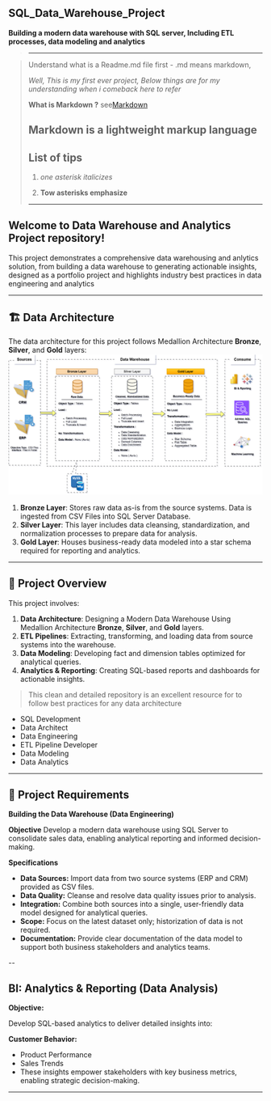 ## SQL_Data_Warehouse_Project
**Building a modern data warehouse with SQL server, Including ETL processes, data modeling and analytics**
>-----

>Understand what is a Readme.md file first - .md means markdown,
>
>*Well, This is my first ever project, Below things are for my understanding when i comeback here to refer*
>
>**What is Markdown ?**
>see[Markdown](www.markdownlink.com)
>
>Markdown is a lightweight markup language
>-----
>
>## List of tips
>1. *one asterisk italicizes*
>
>2. **Tow asterisks emphasize**
>-----

## Welcome to **Data Warehouse and Analytics Project** repository!

This project demonstrates a comprehensive data warehousing and anlytics solution, 
from building a data warehouse to generating actionable insights, 
designed as a portfolio project and highlights industry best practices in data engineering and analytics

---

## 🏗️ Data Architecture

The data architecture for this project follows Medallion Architecture **Bronze**, **Silver**, and **Gold** layers:
![Data Architecture](https://github.com/shakthiprasadronad/sql_data_warehouse_project/blob/main/docs/DWH_Medallion_Structure.png)

1. **Bronze Layer**: Stores raw data as-is from the source systems. Data is ingested from CSV Files into SQL Server Database.
2. **Silver Layer**: This layer includes data cleansing, standardization, and normalization processes to prepare data for analysis.
3. **Gold Layer**: Houses business-ready data modeled into a star schema required for reporting and analytics.

---


## 📖 Project Overview

This project involves:

1. **Data Architecture**: Designing a Modern Data Warehouse Using Medallion Architecture **Bronze**, **Silver**, and **Gold** layers.
2. **ETL Pipelines**: Extracting, transforming, and loading data from source systems into the warehouse.
3. **Data Modeling**: Developing fact and dimension tables optimized for analytical queries.
4. **Analytics & Reporting**: Creating SQL-based reports and dashboards for actionable insights.
>
>This clean and detailed repository is an excellent resource for to follow best practices for any data architecture
>
- SQL Development
- Data Architect
- Data Engineering  
- ETL Pipeline Developer  
- Data Modeling  
- Data Analytics  

---

## 🚀 Project Requirements

**Building the Data Warehouse (Data Engineering)**

**Objective**
Develop a modern data warehouse using SQL Server to consolidate sales data, enabling analytical reporting and informed decision-making.

**Specifications**
- **Data Sources:** Import data from two source systems (ERP and CRM) provided as CSV files.
- **Data Quality:** Cleanse and resolve data quality issues prior to analysis.
- **Integration:** Combine both sources into a single, user-friendly data model designed for analytical queries.
- **Scope:** Focus on the latest dataset only; historization of data is not required.
- **Documentation:** Provide clear documentation of the data model to support both business stakeholders and analytics teams.

--

## BI: Analytics & Reporting (Data Analysis)

**Objective:**

Develop SQL-based analytics to deliver detailed insights into:

**Customer Behavior:**

- Product Performance
- Sales Trends
- These insights empower stakeholders with key business metrics, enabling strategic decision-making.

---

